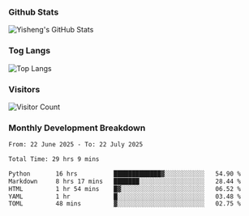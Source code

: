 ### Github Stats
![Yisheng's GitHub Stats](https://github-readme-stats-9qabuvhk1-gongyisheng.vercel.app/api?username=gongyisheng&count_private=true&show_icons=true)
### Tog Langs
![Top Langs](https://github-readme-stats-9qabuvhk1-gongyisheng.vercel.app/api/top-langs/?username=gongyisheng&layout=compact)
### Visitors
![Visitor Count](https://profile-counter.glitch.me/gongyisheng/count.svg)
### Monthly Development Breakdown
<!--START_SECTION:waka-->

```txt
From: 22 June 2025 - To: 22 July 2025

Total Time: 29 hrs 9 mins

Python       16 hrs          █████████████▓░░░░░░░░░░░   54.90 %
Markdown     8 hrs 17 mins   ███████░░░░░░░░░░░░░░░░░░   28.44 %
HTML         1 hr 54 mins    █▓░░░░░░░░░░░░░░░░░░░░░░░   06.52 %
YAML         1 hr            █░░░░░░░░░░░░░░░░░░░░░░░░   03.48 %
TOML         48 mins         ▓░░░░░░░░░░░░░░░░░░░░░░░░   02.75 %
```

<!--END_SECTION:waka-->
